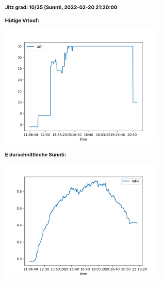 ### Jitz grad: 10/35 (Sunnti, 2022-02-20 21:20:00

### Hütige Vrlouf:
![Graph](Today.png)

### E durschnittleche Sunnti:
![Graph](Sunnti.png)
